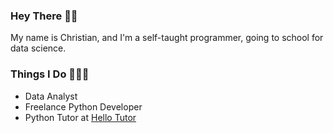 ### Hey There 👋🏽
My name is Christian, and I'm a self-taught programmer, going to school for data science.

### Things I Do 👨🏽‍💻
- Data Analyst
- Freelance Python Developer
- Python Tutor at [Hello Tutor](hellotutor.org)
